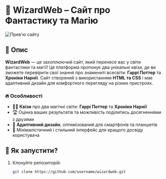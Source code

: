# 🌌 WizardWeb – Сайт про Фантастику та Магію

![Прев'ю сайту](img/bg_github.png)

## 📖 Опис
**WizardWeb** — це захоплюючий сайт, який перенесе вас у світи фантастики та магії! Ця платформа пропонує два унікальні квізи, де ви зможете перевірити свої знання про знамениті всесвіти: **Гаррі Поттер** та **Хроніки Нарнії**. Сайт створений з використанням **HTML та CSS** і має адаптивний дизайн для комфортного перегляду на різних пристроях.

### 🔥 Особливості
- 🧙‍♂️ **Квізи** про два магічні світи: **Гаррі Поттер** та **Хроніки Нарнії**
- 🏆 Оцінка ваших результатів та можливість поділитись досягненнями з друзями
- 📱 **Адаптивний дизайн**, оптимізований для смартфонів та планшетів
- 🎨 Мінімалістичний і стильний інтерфейс для кращого досвіду користувача

## 🚀 Як запустити?
1. Клонуйте репозиторій:
   ```bash
   git clone https://github.com/username/wizardweb.git
